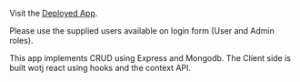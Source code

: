 Visit the [Deployed App](https://gentle-mesa-35272.herokuapp.com/).

Please use the supplied users available on login form (User and Admin roles).

This app implements CRUD using Express and Mongodb.
The Client side is built wotj react using hooks and the context API.
